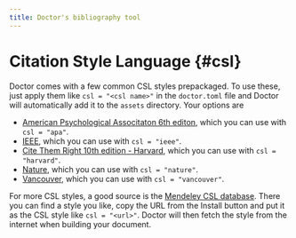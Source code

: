 ```yaml
---
title: Doctor's bibliography tool
---
```


# Citation Style Language {#csl}

Doctor comes with a few common CSL styles prepackaged. To use these, just apply them like `csl = "<csl name>"` in the `doctor.toml` file and Doctor will automatically add it to the `assets` directory. Your options are

- [American Psychological Associtaton 6th editon](https://csl.mendeley.com/styleInfo/?styleId=http%3A%2F%2Fwww.zotero.org%2Fstyles%2Fapa), which you can use with `csl = "apa"`.
- [IEEE](https://csl.mendeley.com/styleInfo/?styleId=http%3A%2F%2Fwww.zotero.org%2Fstyles%2Fieee), which you can use with `csl = "ieee"`.
- [Cite Them Right 10th edition - Harvard](https://csl.mendeley.com/styleInfo/?styleId=http%3A%2F%2Fwww.zotero.org%2Fstyles%2Fharvard-cite-them-right), which you can use with `csl = "harvard"`.
- [Nature](https://csl.mendeley.com/styleInfo/?styleId=http%3A%2F%2Fwww.zotero.org%2Fstyles%2Fnature), which you can use with `csl = "nature"`.
- [Vancouver](https://csl.mendeley.com/styleInfo/?styleId=http%3A%2F%2Fwww.zotero.org%2Fstyles%2Fvancouver), which you can use with `csl = "vancouver"`.

For more CSL styles, a good source is the [Mendeley CSL database](https://csl.mendeley.com/searchByName/). There you can find a style you like, copy the URL from the Install button and put it as the CSL style like `csl = "<url>"`. Doctor will then fetch the style from the internet when building your document.
